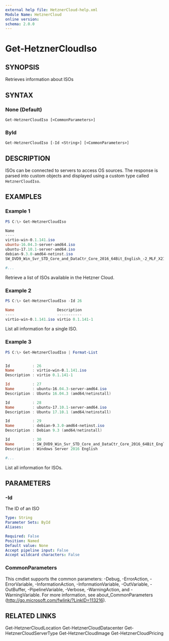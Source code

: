 ```yaml
---
external help file: HetznerCloud-help.xml
Module Name: HetznerCloud
online version:
schema: 2.0.0
---
```

# Get-HetznerCloudIso

## SYNOPSIS

Retrieves information about ISOs

## SYNTAX

### None (Default)

```
Get-HetznerCloudIso [<CommonParameters>]
```

### ById

```
Get-HetznerCloudIso [-Id <String>] [<CommonParameters>]
```

## DESCRIPTION

ISOs can be connected to servers to access OS sources. The response is parsed into custom objects and displayed using a custom type called `HetznerCloudIso`.

## EXAMPLES

### Example 1

```powershell
PS C:\> Get-HetznerCloudIso

Name                                                                                Description
----                                                                                -----------
virtio-win-0.1.141.iso                                                              virtio 0.1.141-1
ubuntu-16.04.3-server-amd64.iso                                                     Ubuntu 16.04.3 (amd64/netinstall)
ubuntu-17.10.1-server-amd64.iso                                                     Ubuntu 17.10.1 (amd64/netinstall)
debian-9.3.0-amd64-netinst.iso                                                      Debian 9.3 (amd64/netinstall)
SW_DVD9_Win_Svr_STD_Core_and_DataCtr_Core_2016_64Bit_English_-2_MLF_X21-22843.iso   Windows Server 2016 English

#...
```

Retrieve a list of ISOs available in the Hetzner Cloud.

### Example 2

```powershell
PS C:\> Get-HetznerCloudIso -Id 26

Name                   Description
----                   -----------
virtio-win-0.1.141.iso virtio 0.1.141-1
```

List all information for a single ISO.

### Example 3

```powershell
PS C:\> Get-HetznerCloudIso | Format-List


Id          : 26
Name        : virtio-win-0.1.141.iso
Description : virtio 0.1.141-1

Id          : 27
Name        : ubuntu-16.04.3-server-amd64.iso
Description : Ubuntu 16.04.3 (amd64/netinstall)

Id          : 28
Name        : ubuntu-17.10.1-server-amd64.iso
Description : Ubuntu 17.10.1 (amd64/netinstall)

Id          : 29
Name        : debian-9.3.0-amd64-netinst.iso
Description : Debian 9.3 (amd64/netinstall)

Id          : 30
Name        : SW_DVD9_Win_Svr_STD_Core_and_DataCtr_Core_2016_64Bit_English_-2_MLF_X21-22843.iso
Description : Windows Server 2016 English

#...
```

List all information for ISOs.

## PARAMETERS

### -Id

The ID of an ISO

```yaml
Type: String
Parameter Sets: ById
Aliases:

Required: False
Position: Named
Default value: None
Accept pipeline input: False
Accept wildcard characters: False
```

### CommonParameters

This cmdlet supports the common parameters: -Debug, -ErrorAction, -ErrorVariable, -InformationAction, -InformationVariable, -OutVariable, -OutBuffer, -PipelineVariable, -Verbose, -WarningAction, and -WarningVariable.
For more information, see about_CommonParameters (http://go.microsoft.com/fwlink/?LinkID=113216).

## RELATED LINKS

Get-HetznerCloudLocation
Get-HetznerCloudDatacenter
Get-HetznerCloudServerType
Get-HetznerCloudImage
Get-HetznerCloudPricing
